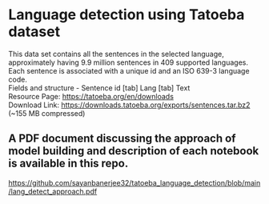 # Language detection using Tatoeba dataset
This data set contains all the sentences in the selected language, approximately having 9.9 million sentences in 409 supported languages. Each sentence is associated with a unique id and an ISO 639-3 language code.  
Fields and structure - Sentence id [tab] Lang [tab] Text  
Resource Page: https://tatoeba.org/en/downloads  
Download Link: https://downloads.tatoeba.org/exports/sentences.tar.bz2 (~155 MB compressed)  

## A PDF document discussing the approach of model building and description of each notebook is available in this repo.
https://github.com/sayanbanerjee32/tatoeba_language_detection/blob/main/lang_detect_approach.pdf

